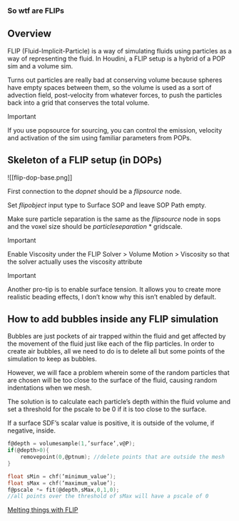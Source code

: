 ### So wtf are FLIPs

## Overview

FLIP (Fluid-Implicit-Particle) is a way of simulating fluids using particles as a way of representing the fluid. In Houdini, a FLIP setup is a hybrid of a POP sim and a volume sim.

Turns out particles are really bad at conserving volume because spheres have empty spaces between them, so the volume is used as a sort of advection field, post-velocity from whatever forces, to push the particles back into a grid that conserves the total volume.

> [!important]  
> If you use popsource for sourcing, you can control the emission, velocity and activation of the sim using familiar parameters from POPs.  

## Skeleton of a FLIP setup (in DOPs)

![[flip-dop-base.png]]

  

First connection to the _dopnet_ should be a _flipsource_ node.

Set _flipobject_ input type to Surface SOP and leave SOP Path empty.

Make sure particle separation is the same as the _flipsource_ node in sops and the voxel size should be _particleseparation_ * gridscale.

  

> [!important]  
> Enable Viscosity under the FLIP Solver > Volume Motion > Viscosity so that the solver actually uses the viscosity attribute  
  
> [!important]  
> Another pro-tip is to enable surface tension. It allows you to create more realistic beading effects, I don’t know why this isn’t enabled by default.  

## How to add bubbles inside any FLIP simulation

Bubbles are just pockets of air trapped within the fluid and get affected by the movement of the fluid just like each of the flip particles. In order to create air bubbles, all we need to do is to delete all but some points of the simulation to keep as bubbles.

However, we will face a problem wherein some of the random particles that are chosen will be too close to the surface of the fluid, causing random indentations when we mesh.

The solution is to calculate each particle’s depth within the fluid volume and set a threshold for the pscale to be 0 if it is too close to the surface.

If a surface SDF’s scalar value is positive, it is outside of the volume, if negative, inside.

```C
f@depth = volumesample(1,’surface’,v@P);
if(@depth>0){
	removepoint(0,@ptnum); //delete points that are outside the mesh
}

float sMin = chf(‘minimum_value’);
float sMax = chf(‘maximum_value’);
f@pscale *= fit(@depth,sMax,0,1,0);
//all points over the threshold of sMax will have a pscale of 0
```

  

[Melting things with FLIP](https://youtu.be/B3W-S0EW9xw)